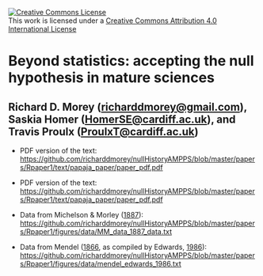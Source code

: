 <a rel="license" href="http://creativecommons.org/licenses/by/4.0/"><img alt="Creative Commons License" style="border-width:0" src="https://i.creativecommons.org/l/by/4.0/88x31.png" /></a><br />This work is licensed under a <a rel="license" href="http://creativecommons.org/licenses/by/4.0/">Creative Commons Attribution 4.0 International License</a>

# Beyond statistics: accepting the null hypothesis in mature sciences
## Richard D. Morey (richarddmorey@gmail.com), Saskia Homer (HomerSE@cardiff.ac.uk), and Travis Proulx (ProulxT@cardiff.ac.uk)

* PDF version of the text:
https://github.com/richarddmorey/nullHistoryAMPPS/blob/master/papers/Rpaper1/text/papaja_paper/paper_pdf.pdf

* PDF version of the text:
https://github.com/richarddmorey/nullHistoryAMPPS/blob/master/papers/Rpaper1/text/papaja_paper/paper_pdf.pdf

* Data from Michelson & Morley ([1887](https://en.wikisource.org/wiki/On_the_Relative_Motion_of_the_Earth_and_the_Luminiferous_Ether)):
https://github.com/richarddmorey/nullHistoryAMPPS/blob/master/papers/Rpaper1/figures/data/MM_data_1887_data.txt

* Data from Mendel ([1866](http://www.esp.org/foundations/genetics/classical/gm-65.pdf), as compiled by Edwards, [1986](http://onlinelibrary.wiley.com/doi/10.1111/j.1469-185X.1986.tb00656.x/abstract)):
https://github.com/richarddmorey/nullHistoryAMPPS/blob/master/papers/Rpaper1/figures/data/mendel_edwards_1986.txt



